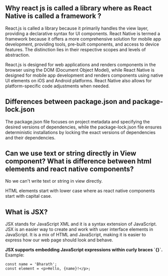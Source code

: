 ## Why react js is called a library where as React Native is called a framework ?

<p>
React.js is called a library because it primarily handles the view layer, providing a declarative syntax for UI components. React Native is termed a framework because it offers a more comprehensive solution for mobile app development, providing tools, pre-built components, and access to device features. The distinction lies in their respective scopes and levels of abstraction.
</p>
<p>
React.js is designed for web applications and renders components in the browser using the DOM (Document Object Model), while React Native is designed for mobile app development and renders components using native UI elements on iOS and Android platforms. React Native also allows for platform-specific code adjustments when needed.
</p>

## Differences between package.json and package-lock.json

<p> The package.json file focuses on project metadata and specifying the desired versions of dependencies, while the package-lock.json file ensures deterministic installations by locking the exact versions of dependencies and their dependencies.
</p>

## Can we use text or string directly in View component? What is difference between html elements and react native components?

<p>No we can't write text or string in view directly.</p>

<p>HTML elements start with lower case where as react native components start with capital case.</p>

## What is JSX?

<p>JSX stands for JavaScript XML and it is a syntax extension of JavaScript. JSX is an easier way to create and work with user interface elements in JavaScript. It is a mix of HTML and JavaScript, making it is easier to express how our web page should look and behave.</p>

<p>
<b>JSX supports embedding JavaScript expressions within curly braces `{}`.</b> 
Example:
</p>

```
const name = 'Bharath';
const element = <p>Hello, {name}!</p>;
```
